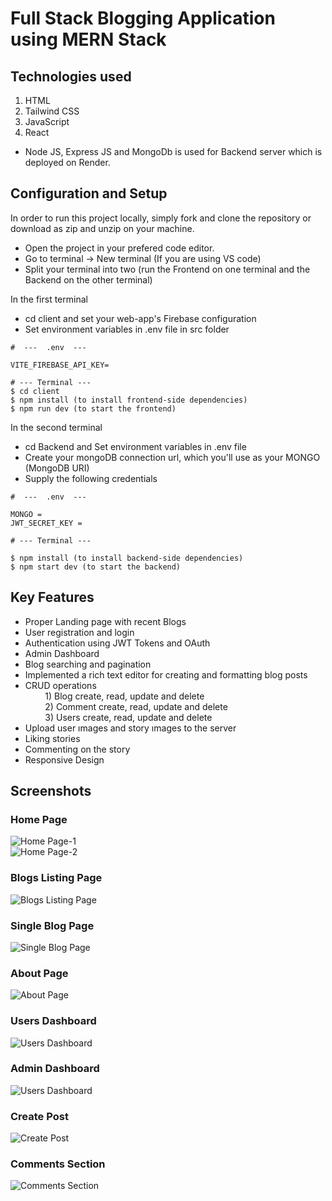 # Full Stack Blogging Application using MERN Stack

<!---Live Link - [Bookztron](https://bookztron-dev-branch.netlify.app/)-->

## Technologies used 
1. HTML
2. Tailwind CSS
3. JavaScript
4. React

- Node JS, Express JS and MongoDb is used for Backend server which is deployed on Render.

<!--
1. User Authentication (Signup, Login and Logout)
2. Proper Landing page with Recent Blogs
3. Product Listing Page
4. Sort and filter products
   - Sort by Price Low to High and High to Low
   - Filter using Minimum and Maximum Price Range
   - Filter by Book Genre Categories
   - Filter by average product rating
   - Filter to include/exclude out of stock products
   - Filter products as per fast delivery availability
   - Clear all filters
5. Wishlist Management 
   - Add / remove from the wishlist
   - Add items to cart
6. Cart Management 
   - Add to cart 
   - Change items quantity in cart 
   - Remove from cart
   - Add to wishlist from cart
   - Apply Coupon
7. Single Product Page
8. Order Summary of the ordered items
9. Custom Toast Component with 4 types - Success, Error, Warning and Information
10. Razorpay payment Integration
11. Orders page
12. Search bar to search books by Book name and Author name
13. Pagination 

## You can report issues on this project using Github issue 
1. You can read more about this from [Github Docs](https://docs.github.com/en/issues/tracking-your-work-with-issues/creating-an-issue)
-----------------------------------------------------------------------
<H1 align ="center" > MERN BLOG  </h1>
<h5  align ="center"> 
Fullstack open source blogging application made with MongoDB, Express, React & Nodejs (MERN) </h5>
<br/>

  * [Configuration and Setup](#configuration-and-setup)
  * [Key Features](#key-features)
  * [Technologies used](#technologies-used)
      - [Frontend](#frontend)
      - [Backend](#backend)
      - [Database](#database)
  * [📸 Screenshots](#screenshots)
  * [Author](#author)
  * [License](#license)

-->
## Configuration and Setup

In order to run this project locally, simply fork and clone the repository or download as zip and unzip on your machine.

- Open the project in your prefered code editor.
- Go to terminal -> New terminal (If you are using VS code)
- Split your terminal into two (run the Frontend on one terminal and the Backend on the other terminal)

In the first terminal
- cd client and set your web-app's Firebase configuration
- Set environment variables in .env file in src folder
```
#  ---  .env  ---

VITE_FIREBASE_API_KEY=

```
```
# --- Terminal ---
$ cd client
$ npm install (to install frontend-side dependencies)
$ npm run dev (to start the frontend)
```

In the second terminal

- cd Backend and Set environment variables in .env file
- Create your mongoDB connection url, which you'll use as your MONGO (MongoDB URI)
- Supply the following credentials

```
#  ---  .env  ---

MONGO =
JWT_SECRET_KEY =

```


```
# --- Terminal ---

$ npm install (to install backend-side dependencies)
$ npm start dev (to start the backend)
```

##  Key Features

- Proper Landing page with recent Blogs
- User registration and login
- Authentication using JWT Tokens and OAuth
- Admin Dashboard 
- Blog searching  and pagination
- Implemented a rich text editor for creating and formatting blog posts
- CRUD operations </br>
   &nbsp; &nbsp; &nbsp; &nbsp;    1) Blog create, read, update and delete </br>
   &nbsp; &nbsp; &nbsp; &nbsp;    2) Comment  create, read, update and delete </br>
   &nbsp; &nbsp; &nbsp; &nbsp;    3) Users create, read, update and delete </br>
- Upload user ımages and story ımages to the server 
- Liking  stories
- Commenting  on the story
- Responsive Design

## Screenshots
### Home Page
![Home Page-1](./images/Home_Page.png)</br>
![Home Page-2](./images/Recent_Post.png)

### Blogs Listing Page
![Blogs Listing Page](.\images\Blogs.png)

### Single Blog Page
![Single Blog Page](.\images\Sample_Post.png)

### About Page
![About Page](.\images\About_Page.png)

### Users Dashboard
![Users Dashboard](.\images\User_Dashboard.png)

### Admin Dashboard
![Users Dashboard](.\images\Admin_Dashboard.png)

### Create Post
![Create Post](.\images\Create_Post.png)

### Comments Section
![Comments Section](.\images\Comments_Section.png)

<!--
### Home Page
![Home Page][.\images\Posts.png]

### Blogs Listing Page
![Blogs Listing Page][.\images\Blogs.png]

### User Authentication Pages

### Single Product Page

### Wishlist Page

### Cart Page

### Razorpay integration

### Orders Page

<br/>

##  Technologies used

This project was created using the following technologies.

####  Frontend 

- [React js ](https://www.npmjs.com/package/react) - JavaScript library that is used for building user interfaces specifically for single-page applications
- [React Hooks  ](https://reactjs.org/docs/hooks-intro.html) - For managing and centralizing application state
- [react-router-dom](https://www.npmjs.com/package/react-router-dom) - To handle routing
- [axios](https://www.npmjs.com/package/axios) - For making Api calls
- [Css](https://developer.mozilla.org/en-US/docs/Web/CSS) - For User Interface
- [CK-Editor](https://ckeditor.com/docs/ckeditor5/latest/builds/guides/integration/frameworks/react.html) - Rich Text Editor 
- [uuid](https://www.npmjs.com/package/uuid) - For random id generator
- [React icons](https://react-icons.github.io/react-icons/) -
 Small library that helps you add icons  to your react apps.

####  Backend 

- [Node js](https://nodejs.org/en/) -A runtime environment to help build fast server applications using JS
- [Express js](https://www.npmjs.com/package/express) -The server for handling and routing HTTP requests
- [Mongoose](https://mongoosejs.com/) - For modeling and mapping MongoDB data to JavaScript
- [express-async-handler](https://www.npmjs.com/package/express-async-handler) - Simple middleware for handling exceptions inside of async express routes and passing them to your express error handlers 
- [jsonwebtoken](https://www.npmjs.com/package/jsonwebtoken) - For authentication
- [Bcryptjs](https://www.npmjs.com/package/bcryptjs) - For data encryption
- [Nodemailer](https://nodemailer.com/about/) - Send e-mails from Node.js
- [Dotenv](https://www.npmjs.com/package/dotenv) - Zero Dependency module that loads environment variables
- [multer](https://www.npmjs.com/package/multer) - Node.js middleware for uploading files 
- [slugify](https://www.npmjs.com/package/slugify) - For encoding titles into a URL-friendly format
- [cors](https://www.npmjs.com/package/cors) - Provides a Connect/Express middleware


####  Database 

 - [MongoDB ](https://www.mongodb.com/) - It provides a free cloud service to store MongoDB collections.
 
 ##  Screenshots 
 

![1](https://user-images.githubusercontent.com/111676859/226197211-8abc5de5-7659-4811-b28a-ef885de64267.png)
---- -
![2](https://user-images.githubusercontent.com/111676859/226197288-1f0cf951-dd30-464f-b70a-10c449fe33b4.png)
--- - 
![3](https://user-images.githubusercontent.com/111676859/226197295-e9525dd5-1346-4951-a1c8-d5620166d7aa.png)
--- - 

## Author
- Portfolio: [berthutapea](https://berthutapea.vercel.app/)
- Github: [berthutapea](https://github.com/berthutapea)
- Sponsor: [berthutapea](https://saweria.co/berthutapea)
- Linkedin: [gilberthutapea](https://www.linkedin.com/in/gilberthutapea/)
- Email: [berthutapea@gmail.com](mailto:berthutapea@gmail.com)
-->
